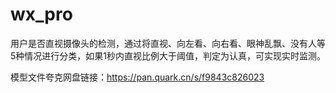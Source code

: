 # wx_pro

用户是否直视摄像头的检测，通过将直视、向左看、向右看、眼神乱飘、没有人等5种情况进行分类，如果1秒内直视比例大于阈值，判定为认真，可实现实时监测。

模型文件夸克网盘链接：https://pan.quark.cn/s/f9843c826023
